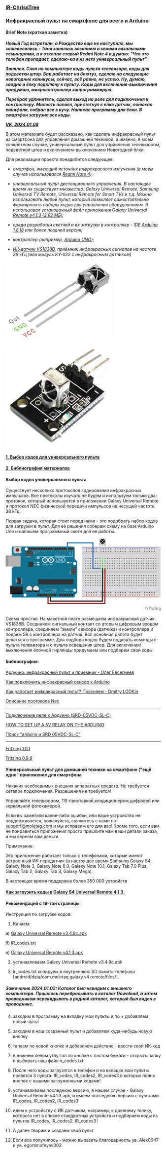 ### [IR-ChrissTree]()

### [Инфракрасный пульт на смартфоне для всего и Arduino](IR-ChrissTree/IR-ChrissTree.md)

#### Brief Note (краткая заметка)

<b><i>

>
Новый Год встретили, а Рождество еще не наступило, мы зашевелились - Таня занялась вязанием и своими вязальными семинарами, а я откопал старый  Redmi Note 4 и думаю: "Что это телефон пропадает, сделаю-ка я из него универсальный пульт".
> 
Занялся. Снял на компьютере коды пульта телевизора, коды для подсветки штор. Бар работает на блютуз, сделаю на следующие новогодние каникулы; сейчас, всё равно, не успею. Ну, думаю, заодно и ёлку подключу к пульту. Коды для включения-выключения придумаю, микроконтроллер запрограммирую.
>
Перебрал удлинитель, сделал выход на реле для подключения к контроллеру. Малость попаял, пристегнул к ёлке датчик, понюхал канифоли, собрал все в кучу. Написал программу для ёлки. В смартфон загрузил все коды.
>
[VK, 2024.01.08](https://vk.com/tve58)

</b></i>

В этом материале будет рассказано, как сделать инфракрасный пульт из смартфона для управления домашней техникой, а именно, в моём конкретном случае, универсальный пульт для управления телевизором, подсветкой штор и включением-выключением Новогодней ёлки.

Для реализации проекта понадобится следующее:

<i>

- смартфон, имеющий источник инфракрасного излучения (в моем случае использовался [Redmi Note 4](https://4pda.to/2016/10/16/327024/));

- универсальный пульт дистанционного управления. В настоящее время их существует множество: Galaxy Universal Remote, Samsung Universal TV Remote, Universal Remote for Smart TVs и т.д. Можно использовать любой пульт, который позволяет самостоятельно формировать наборы кодов для управления оборудованием. Я использовал установочный файл приложения [Galaxy Universal Remote v4.1.3 (3.92 МБ)](https://4pda.to/forum/index.php?showtopic=486223&st=280#entry56438437);

- среда разработки скетчей и их загрузки в контроллер - IDE [Arduino 1.8.18](https://sourceforge.net/projects/arduino.mirror/files/1.8.18/) или более поздней версии;

- контроллер (например, [Arduino UNO](https://arduino.ru/Hardware/ArduinoBoardUno));

- [ИК-датчик VS1838B](https://dinistor.ru/product/215), приёмник инфракрасных сигналов на частоте 38 кГц (или модуль KY-022 с инфракрасным датчиком)

</i>

<div id="VS1838B">

![ИК-датчик VS1838B](ik-datchik-vs1838b.jpg)

![Модуль KY-022 с инфракрасным датчиком](modul-ky-022-s-infrakrasnym-datchikom.jpg)

</div>

<i>

</i>

#### [1. Выбор кодов для универсального пульта](#%D0%B2%D1%8B%D0%B1%D0%BE%D1%80-%D0%BA%D0%BE%D0%B4%D0%BE%D0%B2-%D1%83%D0%BD%D0%B8%D0%B2%D0%B5%D1%80%D1%81%D0%B0%D0%BB%D1%8C%D0%BD%D0%BE%D0%B3%D0%BE-%D0%BF%D1%83%D0%BB%D1%8C%D1%82%D0%B0)

#### [2. Библиография материалов](#%D0%B1%D0%B8%D0%B1%D0%BB%D0%B8%D0%BE%D0%B3%D1%80%D0%B0%D1%84%D0%B8%D1%8F)

#### Выбор кодов универсального пульта

Существует несколько протоколов кодирования инфракрасных импульсов. Все протоколы изучать не будем и используем только два: протокол, который используется в приложении Galaxy Universal Remote и протокол NEC физической передачи импульсов на несущей частоте 38 кГц.

Первая задача, которая стоит перед нами - это подобрать набор кодов для загрузки в пульт. Для её решения соберем схему на базе Arduino Uno и напишем программный скетч для её работы.

![](vybor-kodov-universalnogo-pulta/vybor-kodov-universalnogo-pulta.png)

Схема простая. На макетной плате размещаем инфракрасный датчик VS1838B. Соединяем сигнальный контакт со вторым цифровым входом контроллера, соединяем "земли" сенсора (датчика) и контроллера и подаем 5В с контроллера на датчик. Вся основная работа будет делаться в программе. Для подбора кодов будем подавать команды с пульта телевизора и с пульта освещения штор. Для включения/выключения ёлочной гирлянды придумаем или подберем свои коды.



#### Библиография:

[Ардуино: инфракрасный пульт и приемник - Олег Евсегнеев](https://robotclass.ru/tutorials/arduino-ir-remote-control/)

[Как подключить инфракрасный сенсор к Arduino](https://soltau.ru/index.php/arduino/item/553-kak-podklyuchit-infrakrasnyj-sensor-k-arduino)

[Как работает инфракрасный пульт? Поясняем - Dmitry LOOKin](https://vc.ru/tech/868613-kak-rabotaet-infrakrasnyy-pult-poyasnyaem)

[Описание протокола Nec](https://chipenable.ru/index.php/item/96)


---

[Подключение реле к Ардуино (SRD-05VDC-SL-C)](https://arduino-site.ru/modul-rele/)

[HOW TO SET UP A 5V RELAY ON THE ARDUINO](https://www.circuitbasics.com/setting-up-a-5v-relay-on-the-arduino/)

[Поиск "arduino и SRD 05VDC-SL-C"](https://yandex.ru/search/?text=arduino+и+SRD+05VDC-SL-C&clid=2261451&banerid=6301000000%3ASW-694005a33c95&win=513&lr=18)

---

[Fritzing  1.0.1](https://pikabu.ru/story/fritzing_101_10994263)

[Fritzing 0.9.9](https://vk.com/wall-97877471_760378)


#### Универсальный пульт для домашней техники на смартфоне ("ещё одно" приложение для смартфона

Никаких необходимых внешних аппаратных средств. Не требуется сетевое подключения. Разрешения не требуется!

Управляйте телевизором, ТВ-приставкой,кондиционером,цифровой или зеркальной фотокамерой.

Если вы заметили какие-либо ошибки, или ваше устройство не поддерживается, пожалуйста, свяжитесь с нами по support@moletag.com и мы исправим его для вас! Кроме того, если вам не понравиться приложения просто пришлите нам ваши детали заказа, и мы вернем вам деньги.

Примечание: 

Это приложение работает только с телефонами, которые имеют встроенный ИК-передатчик (в настоящее время Samsung Galaxy S4, Galaxy Note 3, Galaxy Note 8.0, Galaxy Note 10.1, Galaxy Tab 7.0 Plus, Galaxy Tab 2, Galaxy Tab 3, Galaxy Mega).

В настоящее время поддержка более 350 000 устройств

#### [Как загрузить коды в Galaxy S4 Universal Remote 4.1.3.](https://4pda.to/forum/index.php?showtopic=486223&st=360#entry65481762)

#### Рекомендация с 19-той страницы

Инструкция по загрузке кодов:

1) Качаем:

а) [Galaxy Universal Remote v3.4.9c.apk](https://4pda.to/forum/index.php?showtopic=486223&st=200#entry46652802)

б) [IR_codes.txt](https://ds-blobs-1.cdn.devapps.ru/7485567/IR_codes.txt?s=009b1dfdb213fd6e65927b70000000009426fcafe359dce83f6d75e3aaf45c3c)

в) [Galaxy Universal Remote v4.1.3.apk](https://4pda.to/forum/index.php?showtopic=486223&st=280#entry56438437)

2) устанавливаем Galaxy Universal Remote v3.4.9c.apk

3) ir_codes.txt копируем в внутреннюю SD память телефона [android/data/com.moletag.galaxy.s4.remote/files/]. 

##### Замечание 2024.01.03: Каталог был невидим с внешнего компьютера. Пришлось перебрасывать в каталог Download, а затем проводником перекидывать в родной каталог, который был виден в проводнике.

4) заходим в программу на вкладку мои пульты и по + добавляем новый пульт

5) заходим в наш созданный пульт и добавляем куда-нибудь новую кнопку

6) тапаем по новой кнопке и добавляем действие - ввести свой ИК-код

7) в нижнем левом углу тап по кнопке с листом бумаги - открыть папку и выбирать наш файл ir_codes.txt

8) После чего коды загрузятся в телефон и на вкладке мои пульты появятся 3 пульта: IR_codes, IR_codes2, IR_codes3 в которых полно кнопок с нашими загруженными кодами!

9) устанавливаем последнюю версию, в нашем случае - Galaxy Universal Remote v4.1.3.apk, и имеем последнюю версию с пультами IR_codes, IR_codes2, IR_codes3

11) идем к устройству с ИК датчиком, например, к древнему телику, которого нет в списке стандартных устройств и подбираем коды из пультов IR_codes, IR_codes2, IR_codes3 !

12) А далее творим и создаем свой пульт

13) Если все получилось - можно выразить благодарность ув. Alex0047 и ув. egortimofeyev003









